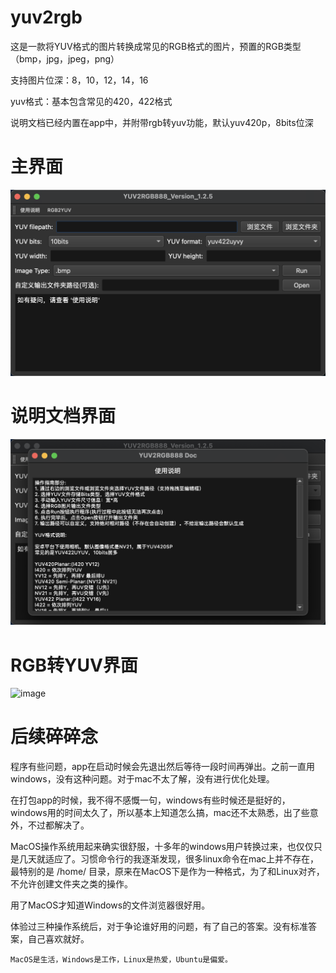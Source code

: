 # yuv2rgb
这是一款将YUV格式的图片转换成常见的RGB格式的图片，预置的RGB类型（bmp，jpg，jpeg，png）

支持图片位深：8，10，12，14，16

yuv格式：基本包含常见的420，422格式

说明文档已经内置在app中，并附带rgb转yuv功能，默认yuv420p，8bits位深

# 主界面
![image](./界面.png)

# 说明文档界面
![image](./说明文档.png)

# RGB转YUV界面
![image](./rgb转yuv.png)

# 后续碎碎念
程序有些问题，app在启动时候会先退出然后等待一段时间再弹出。之前一直用windows，没有这种问题。对于mac不太了解，没有进行优化处理。

在打包app的时候，我不得不感慨一句，windows有些时候还是挺好的，windows用的时间太久了，所以基本上知道怎么搞，mac还不太熟悉，出了些意外，不过都解决了。

MacOS操作系统用起来确实很舒服，十多年的windows用户转换过来，也仅仅只是几天就适应了。习惯命令行的我逐渐发现，很多linux命令在mac上并不存在，
最特别的是 /home/ 目录，原来在MacOS下是作为一种格式，为了和Linux对齐，不允许创建文件夹之类的操作。

用了MacOS才知道Windows的文件浏览器很好用。

体验过三种操作系统后，对于争论谁好用的问题，有了自己的答案。没有标准答案，自己喜欢就好。

``
MacOS是生活，Windows是工作，Linux是热爱，Ubuntu是偏爱。
``
